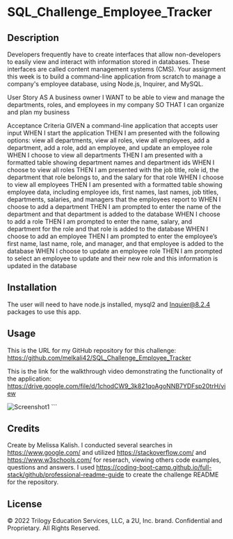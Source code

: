 # SQL_Challenge_Employee_Tracker

## Description

Developers frequently have to create interfaces that allow non-developers to easily view and interact with information stored in databases. These interfaces are called content management systems (CMS). Your assignment this week is to build a command-line application from scratch to manage a company's employee database, using Node.js, Inquirer, and MySQL.

User Story
AS A business owner
I WANT to be able to view and manage the departments, roles, and employees in my company
SO THAT I can organize and plan my business

Acceptance Criteria
GIVEN a command-line application that accepts user input
WHEN I start the application
THEN I am presented with the following options: view all departments, view all roles, view all employees, add a department, add a role, add an employee, and update an employee role
WHEN I choose to view all departments
THEN I am presented with a formatted table showing department names and department ids
WHEN I choose to view all roles
THEN I am presented with the job title, role id, the department that role belongs to, and the salary for that role
WHEN I choose to view all employees
THEN I am presented with a formatted table showing employee data, including employee ids, first names, last names, job titles, departments, salaries, and managers that the employees report to
WHEN I choose to add a department
THEN I am prompted to enter the name of the department and that department is added to the database
WHEN I choose to add a role
THEN I am prompted to enter the name, salary, and department for the role and that role is added to the database
WHEN I choose to add an employee
THEN I am prompted to enter the employee’s first name, last name, role, and manager, and that employee is added to the database
WHEN I choose to update an employee role
THEN I am prompted to select an employee to update and their new role and this information is updated in the database

## Installation

The user will need to have node.js installed, mysql2 and Inquier@8.2.4 packages to use this app. 

## Usage

This is the URL for my GitHub repository for this challenge: https://github.com/melkali42/SQL_Challenge_Employee_Tracker

This is the link for the walkthrough video demonstrating the functionality of the application: https://drive.google.com/file/d/1chodCW9_3k821qoAgoNNB7YDFsp20trH/view

![Screenshot1](assets/images/screenshot.png)
    ```

## Credits

Create by Melissa Kalish. I conducted several searches in https://www.google.com/ and utilized https://stackoverflow.com/ and https://www.w3schools.com/ for reserach, viewing others code examples, questions and answers. I used https://coding-boot-camp.github.io/full-stack/github/professional-readme-guide to create the challenge README for the repository.

## License

© 2022 Trilogy Education Services, LLC, a 2U, Inc. brand. Confidential and Proprietary. All Rights Reserved.
